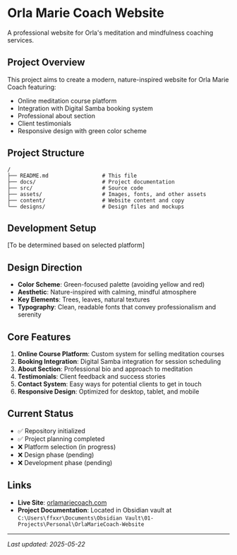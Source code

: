 # Orla Marie Coach Website

A professional website for Orla's meditation and mindfulness coaching services.

## Project Overview

This project aims to create a modern, nature-inspired website for Orla Marie Coach featuring:

- Online meditation course platform
- Integration with Digital Samba booking system
- Professional about section
- Client testimonials
- Responsive design with green color scheme

## Project Structure

```
/
├── README.md                 # This file
├── docs/                     # Project documentation
├── src/                      # Source code
├── assets/                   # Images, fonts, and other assets
├── content/                  # Website content and copy
└── designs/                  # Design files and mockups
```

## Development Setup

[To be determined based on selected platform]

## Design Direction

- **Color Scheme**: Green-focused palette (avoiding yellow and red)
- **Aesthetic**: Nature-inspired with calming, mindful atmosphere
- **Key Elements**: Trees, leaves, natural textures
- **Typography**: Clean, readable fonts that convey professionalism and serenity

## Core Features

1. **Online Course Platform**: Custom system for selling meditation courses
2. **Booking Integration**: Digital Samba integration for session scheduling
3. **About Section**: Professional bio and approach to meditation
4. **Testimonials**: Client feedback and success stories
5. **Contact System**: Easy ways for potential clients to get in touch
6. **Responsive Design**: Optimized for desktop, tablet, and mobile

## Current Status

- ✅ Repository initialized
- ✅ Project planning completed
- ❌ Platform selection (in progress)
- ❌ Design phase (pending)
- ❌ Development phase (pending)

## Links

- **Live Site**: [orlamariecoach.com](https://orlamariecoach.com/)
- **Project Documentation**: Located in Obsidian vault at `C:\Users\ffxxr\Documents\Obsidian Vault\01-Projects\Personal\OrlaMarieCoach-Website`

---

*Last updated: 2025-05-22*
